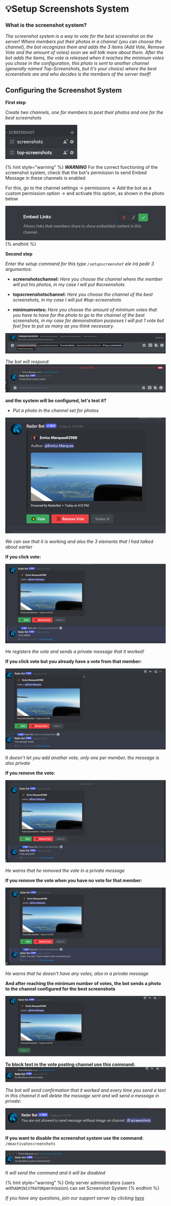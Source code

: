 # 💡Setup Screenshots System

### What is the screenshot system?

*The screenshot system is a way to vote for the best screenshot on the server! Where members put their photos in a channel (you can choose the channel), the bot recognizes them and adds the 3 items (Add Vote, Remove Vote and the amount of votes) soon we will talk more about them. After the bot adds the items, the vote is released when it reaches the minimum votes you chose in the configuration, this photo is sent to another channel (generally named Top-Screenshots, but it's your choice) where the best screenshots are and who decides is the members of the server itself!*


## Configuring the Screenshot System
**First step**

*Create two channels, one for members to post their photos and one for the best screenshots*


![Channels](../assets/canais.png)

{% hint style="warning" %}
***WARNING***
For the correct functioning of the screenshot system, check that the bot's permission to send Embed Message in these channels is enabled

For this, go to the channel settings -> permissions -> Add the bot as a custom permission option -> and activate this option, as shown in the photo below

![Embed](../assets/embedlink.png)
{% endhint %}

**Second step**


*Enter the setup command for this type ```/setupscreenshot``` ele irá pedir 3 argumentos:*

* **screenshotschannel:** *Here you choose the channel where the member will put his photos, in my case I will put #screenshots*

* **topscreenshotschannel:** *Here you choose the channel of the best screenshots, in my case I will put #top-screenshots*

* **minimumvotes:** *Here you choose the amount of minimum votes that you have to have for the photo to go to the channel of the best screenshots, in my case for demonstration purposes I will put 1 vote but feel free to put as many as you think necessary.*

![Command](../assets/setupscreenshots.png)

*The bot will respond:*
![Response](../assets/responsescreen.png)

**and the system will be configured, let's test it?**

* *Put a photo in the channel set for photos*

![Screenshot](../assets/Screenshot.png)

*We can see that it is working and also the 3 elements that I had talked about earlier*

**If you click vote:**

![Vote add](../assets/Vote.png)

*He registers the vote and sends a private message that it worked!*

**If you click vote but you already have a vote from that member:**

![Vote already voted](../assets/voteadd.png)

*It doesn't let you add another vote, only one per member, the message is also private*

**If you remove the vote:**

![Vote Remove](../assets/remove.png)

*He warns that he removed the vote in a private message*

**If you remove the vote when you have no vote for that member:**

![Not Have vote](../assets/nothavevote.png)

*He warns that he doesn't have any votes, also in a private message*

**And after reaching the minimum number of votes, the bot sends a photo to the channel configured for the best screenshots**

![Top Screenshot](../assets/top.png)

**To block text in the vote posting channel use this command:**
![Top Screenshot](../assets/notext.png)

*The bot will send confirmation that it worked and every time you send a text in this channel it will delete the message sent and will send a message in private:*

![Private Message](../assets/private.png)

**If you want to disable the screenshot system use the command:** ```/deactivatescreenshots ```


![Desactive](../assets/desactive.png)

*It will send the command and it will be disabled*


{% hint style="warning" %}
Only server administrators (users with`ADMINISTRATOR`permission) can set Screenshot System
{% endhint %}

*If you have any questions, join our support server by clicking [here](https://discord.com/invite/DEtGv4wUNX)*



